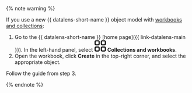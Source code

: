 {% note warning %}

If you use a new {{ datalens-short-name }} object model with [workbooks and collections](../../../datalens/workbooks-collections/index.md):

1. Go to the {{ datalens-short-name }} [home page]({{ link-datalens-main }}). In the left-hand panel, select ![collections](../../../_assets/datalens/collections.svg) **Collections and workbooks**.
1. Open the workbook, click **Create** in the top-right corner, and select the appropriate object.

Follow the guide from step 3.

{% endnote %}
